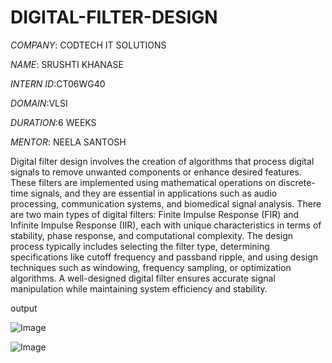 # DIGITAL-FILTER-DESIGN
*COMPANY*: CODTECH IT SOLUTIONS

*NAME*: SRUSHTI KHANASE

*INTERN ID*:CT06WG40

*DOMAIN*:VLSI

*DURATION*:6 WEEKS

*MENTOR*: NEELA SANTOSH

Digital filter design involves the creation of algorithms that process digital signals to remove unwanted components or enhance desired features. These filters are implemented using mathematical operations on discrete-time signals, and they are essential in applications such as audio processing, communication systems, and biomedical signal analysis. There are two main types of digital filters: Finite Impulse Response (FIR) and Infinite Impulse Response (IIR), each with unique characteristics in terms of stability, phase response, and computational complexity. The design process typically includes selecting the filter type, determining specifications like cutoff frequency and passband ripple, and using design techniques such as windowing, frequency sampling, or optimization algorithms. A well-designed digital filter ensures accurate signal manipulation while maintaining system efficiency and stability.

output

![Image](https://github.com/user-attachments/assets/b5644915-8869-4662-b9c5-f619426e5f67)

![Image](https://github.com/user-attachments/assets/3b276991-86b3-4fab-b393-a577175c7e3c)
